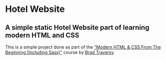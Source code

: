 <h1> Hotel Website </h1>
<h2>A simple static Hotel Website part of learning modern HTML and CSS</h2>
<p>This is a simple project done as part of the <a href="https://www.udemy.com/course/modern-html-css-from-the-beginning/" target="_blank">
"Modern HTML & CSS From The Beginning (Including Sass)"</a> course by <a href="https://www.traversymedia.com/" target="_blank">Brad Traversy</a> 
